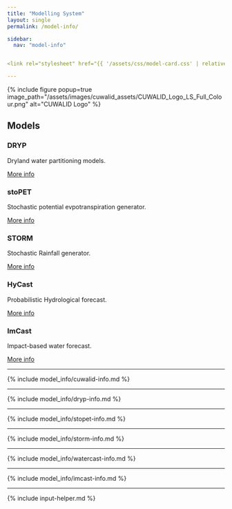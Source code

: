 ```yaml
---
title: "Modelling System"
layout: single
permalink: /model-info/

sidebar:
  nav: "model-info"


<link rel="stylesheet" href="{{ '/assets/css/model-card.css' | relative_url }}">

---
```


{% include figure popup=true image_path="/assets/images/cuwalid_assets/CUWALID_Logo_LS_Full_Colour.png" alt="CUWALID Logo" %}


## Models

<div class="model-container">
  <div class="model-card">
    <h3>DRYP</h3>
    <p>Dryland water partitioning models.</p>
    <a href="/model-info/#dryp-model" class="btn btn--primary">More info</a>
  </div>
  <div class="model-card">
    <h3>stoPET</h3>
    <p>Stochastic potential evpotranspiration generator.</p>
    <a href="/model-info/#stopet-model" class="btn btn--primary">More info</a>
  </div>
  <div class="model-card">
    <h3>STORM</h3>
    <p>Stochastic Rainfall generator.</p>
    <a href="/model-info/#storm-model" class="btn btn--primary">More info</a>
  </div>
  <div class="model-card">
    <h3>HyCast</h3>
    <p>Probabilistic Hydrological forecast.</p>
    <a href="/model-info/#watercast-model" class="btn btn--primary">More info</a>
  </div>
  <div class="model-card">
    <h3>ImCast</h3>
    <p>Impact-based water forecast.</p>
    <a href="/model-info/#imcast-model" class="btn btn--primary">More info</a>
  </div>
</div>


---

{% include model_info/cuwalid-info.md %}

---

{% include model_info/dryp-info.md %}

---

{% include model_info/stopet-info.md %}

---

{% include model_info/storm-info.md %}

---

{% include model_info/watercast-info.md %}

---

{% include model_info/imcast-info.md %}

---

{% include input-helper.md %}

